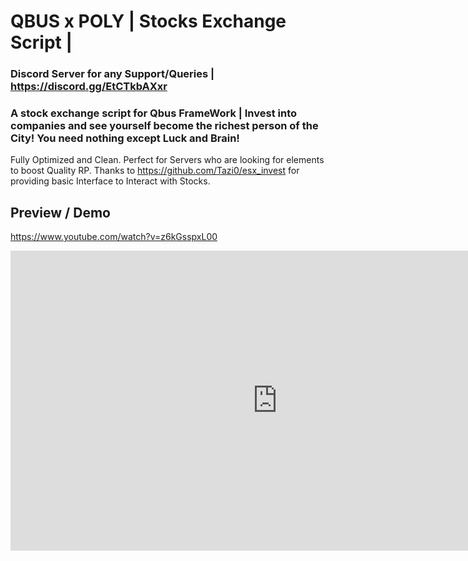 # QBUS x POLY | Stocks Exchange Script | 

### Discord Server for any Support/Queries | https://discord.gg/EtCTkbAXxr
### A stock exchange script for Qbus FrameWork | Invest into companies and see yourself become the richest person of the City! You need nothing except Luck and Brain!

Fully Optimized and Clean. Perfect for Servers who are looking for elements to boost Quality RP. 
Thanks to https://github.com/Tazi0/esx_invest for providing basic Interface to Interact with Stocks. 

## Preview / Demo 
https://www.youtube.com/watch?v=z6kGsspxL00

<iframe width="853" height="480" src="https://www.youtube.com/embed/z6kGsspxL00" frameborder="0" allow="accelerometer; autoplay; clipboard-write; encrypted-media; gyroscope; picture-in-picture" allowfullscreen></iframe>

